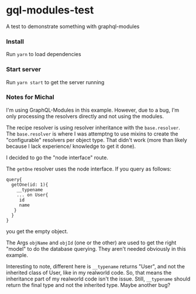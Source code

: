 # gql-modules-test
A test to demonstrate something with graphql-modules

### Install

Run `yarn` to load dependencies

### Start server

Run `yarn start` to get the server running


### Notes for Michal

I'm using GraphQL-Modules in this example. However, due to a bug, I'm only processing the resolvers directly and not using the modules.  

The recipe resolver is using resolver inheritance with the `base.resolver`. The `base.resolver` is where I was attemptng to use mixins to create the "configurable" resolvers per object type. That didn't work (more than likely because I lack experience/ knowledge to get it done). 

I decided to go the "node interface" route. 

The `getOne` resolver uses the node interface. If you query as follows:

```
query{
  getOne(id: 1){
    __typename
    ... on User{
     id
     name
   }
  }
}
```

you get the empty object. 

The Args `objName` and `objId` (one or the other) are used to get the right "model" to do the database querying. They aren't needed obviously in this example. 

Interesting to note, different here is `__typename` returns "User", and not the inherited class of User, like in my realworld code. So, that means the inheritance part of my realworld code isn't the issue. Still, `__typename` should return the final type and not the inherited type. Maybe another bug? 
